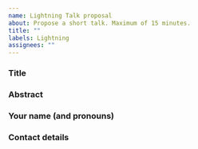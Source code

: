 ```yaml
---
name: Lightning Talk proposal
about: Propose a short talk. Maximum of 15 minutes.
title: ""
labels: Lightning
assignees: ""
---
```


### Title

### Abstract

<!-- A short description of what the talk will be about. -->

### Your name (and pronouns)

### Contact details

<!-- We'll mostly use this issue for communication. But it might help to leave your Twitter, Github or e-mail. Let us know if we should a link to your Twitter account or website on our page. -->